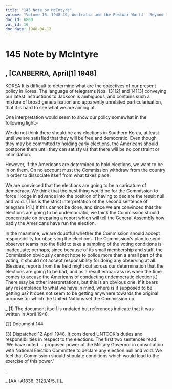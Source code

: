```yaml
---
title: "145 Note by McIntyre"
volume: "Volume 16: 1948-49, Australia and the Postwar World - Beyond the Region"
doc_id: 6860
vol_id: 16
doc_date: 1948-04-12
---
```


# 145 Note by McIntyre

## , [CANBERRA, April[1] 1948]

KOREA It is difficult to determine what are the objectives of our present policy in Korea. The language of telegrams Nos. 131[2] and 141[3] conveying our latest instructions to Jackson is ambiguous, and contains such a mixture of broad generalisation and apparently unrelated particularisation, that it is hard to see what we are aiming at.

One interpretation would seem to show our policy somewhat in the following light:-

We do not think there should be any elections in Southern Korea, at least until we are satisfied that they will be free and democratic. Even though they may be committed to holding early elections, the Americans should postpone them until they can satisfy us that there will be no constraint or intimidation.

However, if the Americans are determined to hold elections, we want to be in on them. On no account must the Commission withdraw from the country in order to dissociate itself from what takes place.

We are convinced that the elections are going to be a caricature of democracy. We think that the best thing would be for the Commission to force Hodge in advance into the position of having to declare the result null and void. (This is the strict interpretation of the second sentence of telegram 141.) If this cannot be done, and since we are convinced that the elections are going to be undemocratic, we think the Commission should concentrate on preparing a report which will tell the General Assembly how badly the Americans have run the election.

In the meantime, we are doubtful whether the Commission should accept responsibility for observing the elections. The Commission's plan to send observer teams into the field to take a sampling of the voting conditions is inadequate; perhaps, since because of its small membership and staff, the Commission obviously cannot hope to police more than a small part of the voting, it should not accept responsibility for doing any observing at all. (Besides, reports from the field might cut across our determination that the elections are going to be bad, and as a result embarrass us when the time comes to accuse the Americans of conducting undemocratic elections.) There may be other interpretations, but this is an obvious one. If it bears any resemblance to what we have in mind, where is it supposed to be getting us? It does not seem to be getting anywhere towards the original purpose for which the United Nations set the Commission up.

_ [1] The document itself is undated but references indicate that it was written in April 1948.

[2] Document 144.

[3] Dispatched 12 April 1948. It considered UNTCOK's duties and responsibilities in respect to the elections. The first two sentences read: 'We have noted ... proposed power of the Military Governor in consultation with National Election Committee to declare any election null and void. We feel that Commission should stipulate conditions which would lead to the exercise of this power.' 

_

_ [AA : A1838, 3123/4/5, II]_
